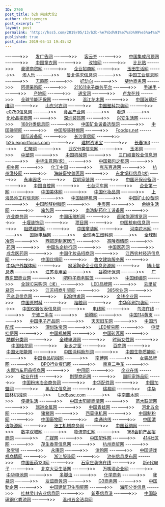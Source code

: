 ```yaml
---
ID: 2700
post_title: b2b 网站大全2
author: chrispengcn
post_excerpt: ""
layout: post
permalink: 'http://hss5.com/2019/05/13/b2b-%e7%bd%91%e7%ab%99%e5%a4%a7%e5%85%a82/'
published: true
post_date: 2019-05-13 19:45:42
---
```

------&gt;&gt;&gt;      <a href="http://www.faad.cc/" target="_blank" rel="noopener">发广告网</a>
------&gt;&gt;&gt;      <a href="http://www.keyunqi.com/" target="_blank" rel="noopener">客云齐</a>
------&gt;&gt;&gt;      <a href="http://www.dd001.net/" target="_blank" rel="noopener">中国集成吊顶网</a>
------&gt;&gt;&gt;      <a href="http://www.61ty.com/" target="_blank" rel="noopener">中国童衣网</a>
------&gt;&gt;&gt;      <a href="http://www.gaizhui.com/" target="_blank" rel="noopener">改锥网</a>
------&gt;&gt;&gt;      <a href="http://www.bibitie.com/" target="_blank" rel="noopener">比比贴</a>
------&gt;&gt;&gt;      <a href="http://www.haodew.com.cn/" target="_blank" rel="noopener">豪德商贸网</a>
------&gt;&gt;&gt;      <a href="http://www.71zs.com/" target="_blank" rel="noopener">企业招商网</a>
------&gt;&gt;&gt;      <a href="http://www.yutian.cc/" target="_blank" rel="noopener">玉田生活网</a>
------&gt;&gt;&gt;      <a href="http://www.taorenle.com/" target="_blank" rel="noopener">淘人乐</a>
------&gt;&gt;&gt;      <a href="http://gongqiu.dzcnc.com/" target="_blank" rel="noopener">鲁北供求信息网</a>
------&gt;&gt;&gt;      <a href="http://www.587766.com/" target="_blank" rel="noopener">中国工业信息网</a>
------&gt;&gt;&gt;      <a href="http://www.bestb2b.com/" target="_blank" rel="noopener">志趣网</a>
------&gt;&gt;&gt;      <a href="http://www.hadx.js.cn/" target="_blank" rel="noopener">好动向</a>
------&gt;&gt;&gt;      <a href="http://www.fdb2b.com/" target="_blank" rel="noopener">斐地商务网</a>
------&gt;&gt;&gt;      <a href="http://www.cg160.com/" target="_blank" rel="noopener">阿德采购网</a>
------&gt;&gt;&gt;      <a href="http://www.211611.com/" target="_blank" rel="noopener">211611电子商务平台</a>
------&gt;&gt;&gt;      <a href="http://www.h2h.cn/" target="_blank" rel="noopener">手递手</a>
------&gt;&gt;&gt;      <a href="http://www.chandi.cn/" target="_blank" rel="noopener">产地网</a>
------&gt;&gt;&gt;      <a href="http://www.tonbao.com/" target="_blank" rel="noopener">通宝网</a>
------&gt;&gt;&gt;      <a href="http://www.lulong.ccoo.cn/" target="_blank" rel="noopener">卢龙在线</a>
------&gt;&gt;&gt;      <a href="http://www.gesep.com/" target="_blank" rel="noopener">全球节能环保网</a>
------&gt;&gt;&gt;      <a href="http://www.hmecw.com/" target="_blank" rel="noopener">温江花木网</a>
------&gt;&gt;&gt;      <a href="http://www.cnfiberglass.com/" target="_blank" rel="noopener">中国玻璃纤维网</a>
------&gt;&gt;&gt;      <a href="http://www.sdxnw.gov.cn/" target="_blank" rel="noopener">山东兴农网</a>
------&gt;&gt;&gt;      <a href="http://www.plastic-pack.com/" target="_blank" rel="noopener">中国塑料包装网</a>
------&gt;&gt;&gt;      <a href="http://www.e0750.com/" target="_blank" rel="noopener">e0750信息网</a>
------&gt;&gt;&gt;      <a href="http://www.foodqs.cn/" target="_blank" rel="noopener">食品产业网</a>
------&gt;&gt;&gt;      <a href="http://www.kandao.com/" target="_blank" rel="noopener">看道</a>
------&gt;&gt;&gt;      <a href="http://www.5588.tv/" target="_blank" rel="noopener">化妆品招商网</a>
------&gt;&gt;&gt;      <a href="http://www.archol.cn/" target="_blank" rel="noopener">深圳装饰网</a>
------&gt;&gt;&gt;      <a href="http://www.541300.com/" target="_blank" rel="noopener">兴安生活网</a>
------&gt;&gt;&gt;      <a href="http://www.168fenlei.com/" target="_blank" rel="noopener">168分类信息网</a>
------&gt;&gt;&gt;      <a href="http://www.chinames.org/" target="_blank" rel="noopener">中国矿业设备选型网</a>
------&gt;&gt;&gt;      <a href="http://www.cnf888.com/" target="_blank" rel="noopener">中国融资网</a>
------&gt;&gt;&gt;      <a href="http://www.fzxm.com/" target="_blank" rel="noopener">中国服装鞋帽网</a>
------&gt;&gt;&gt;      <a href="http://english.foodqs.cn/" target="_blank" rel="noopener">Foodqs.net</a>
------&gt;&gt;&gt;      <a href="http://www.sp7218.com/" target="_blank" rel="noopener">国际设备网</a>
------&gt;&gt;&gt;      <a href="http://www.0731jiaju.com.cn/" target="_blank" rel="noopener">长沙家居网</a>
------&gt;&gt;&gt;      <a href="http://b2b.exportfocus.com/" target="_blank" rel="noopener">b2b.exportfocus.com</a>
------&gt;&gt;&gt;      <a href="http://www.jczxb.com/" target="_blank" rel="noopener">建材资讯宝</a>
------&gt;&gt;&gt;      <a href="http://info.cc163.net/" target="_blank" rel="noopener">长春163</a>
------&gt;&gt;&gt;      <a href="http://www.uupartner.com/" target="_blank" rel="noopener">汇聚网</a>
------&gt;&gt;&gt;      <a href="http://www.bgo.cn/" target="_blank" rel="noopener">武汉分类信息网</a>
------&gt;&gt;&gt;      <a href="http://www.yuxi.gov.cn/" target="_blank" rel="noopener">玉溪网</a>
------&gt;&gt;&gt;      <a href="http://www.cnprw.com/" target="_blank" rel="noopener">中塑网</a>
------&gt;&gt;&gt;      <a href="http://b2b.jx.cn/" target="_blank" rel="noopener">中国机械网</a>
------&gt;&gt;&gt;      <a href="http://www.smxxmy.gov.cn/" target="_blank" rel="noopener">三门峡畜牧业信息港</a>
------&gt;&gt;&gt;      <a href="http://www.cbe.com.cn/" target="_blank" rel="noopener">中华生意网(求）</a>
------&gt;&gt;&gt;      <a href="http://www.sinobag.cc/" target="_blank" rel="noopener">中国箱包之都网</a>
------&gt;&gt;&gt;      <a href="http://www.tongxiang.net/" target="_blank" rel="noopener">桐乡网</a>
------&gt;&gt;&gt;      <a href="http://www.huagongchina.com/" target="_blank" rel="noopener">化工中国</a>
------&gt;&gt;&gt;      <a href="http://www.kd08.com/" target="_blank" rel="noopener">克东百通网</a>
------&gt;&gt;&gt;      <a href="http://www.hzfishery.com/" target="_blank" rel="noopener">杭州渔技网</a>
------&gt;&gt;&gt;      <a href="http://www.hxahv.com/" target="_blank" rel="noopener">海峡畜牧兽医网</a>
------&gt;&gt;&gt;      <a href="http://www.nefi.com.cn/" target="_blank" rel="noopener">东北饲料信息(求)</a>
------&gt;&gt;&gt;      <a href="http://www.cdlh.net/" target="_blank" rel="noopener">永丰园艺</a>
------&gt;&gt;&gt;      <a href="http://www.kmjia.com/" target="_blank" rel="noopener">昆明家装网</a>
------&gt;&gt;&gt;      <a href="http://www.huanbao001.com/" target="_blank" rel="noopener">中国环保设备网</a>
------&gt;&gt;&gt;      <a href="http://www.autocontrol.com.cn/" target="_blank" rel="noopener">中国自控网</a>
------&gt;&gt;&gt;      <a href="http://www.0464cw.com/" target="_blank" rel="noopener">七台河车网</a>
------&gt;&gt;&gt;      <a href="http://www.qy01.cn/" target="_blank" rel="noopener">企业第一网</a>
------&gt;&gt;&gt;      <a href="http://www.meiti.net.cn/" target="_blank" rel="noopener">中国美体网</a>
------&gt;&gt;&gt;      <a href="http://www.12900.net/" target="_blank" rel="noopener">中国化妆品网</a>
------&gt;&gt;&gt;      <a href="http://www.jingtianbuild.com/" target="_blank" rel="noopener">上海晶添工程信息网</a>
------&gt;&gt;&gt;      <a href="http://www.psj123.com/" target="_blank" rel="noopener">中国破碎机网</a>
------&gt;&gt;&gt;      <a href="http://www.zgkssbw.com/" target="_blank" rel="noopener">中国矿山设备网</a>
------&gt;&gt;&gt;      <a href="http://www.pf-e.cn/" target="_blank" rel="noopener">中国酚醛树脂网</a>
------&gt;&gt;&gt;      <a href="http://www.watchtop.com/" target="_blank" rel="noopener">手表网</a>
------&gt;&gt;&gt;      <a href="http://xinxi.eyuyao.com/" target="_blank" rel="noopener">余姚生活网</a>
------&gt;&gt;&gt;      <a href="http://www.xiangbao.cn/" target="_blank" rel="noopener">箱包网</a>
------&gt;&gt;&gt;      <a href="http://www.nhw100.com/" target="_blank" rel="noopener">南浩制药化工设备网</a>
------&gt;&gt;&gt;      <a href="http://www.xingye58.com/" target="_blank" rel="noopener">兴业商务网</a>
------&gt;&gt;&gt;      <a href="http://www.compressor.cn/" target="_blank" rel="noopener">中国压缩机网</a>
------&gt;&gt;&gt;      <a href="http://ny.geo-show.com/" target="_blank" rel="noopener">首聚能源博览网</a>
------&gt;&gt;&gt;      <a href="http://www.hbsyzs.com/" target="_blank" rel="noopener">十堰装饰网</a>
------&gt;&gt;&gt;      <a href="http://www.xiangmu.com/" target="_blank" rel="noopener">项目网</a>
------&gt;&gt;&gt;      <a href="http://www.heneng.net.cn/" target="_blank" rel="noopener">中国核电信息网</a>
------&gt;&gt;&gt;      <a href="http://www.zrm.cn/" target="_blank" rel="noopener">阻燃建材网</a>
------&gt;&gt;&gt;      <a href="http://www.51kids.com/" target="_blank" rel="noopener">中国童装网</a>
------&gt;&gt;&gt;      <a href="http://www.hnhm.net.cn/" target="_blank" rel="noopener">河南花木网</a>
------&gt;&gt;&gt;      <a href="http://www.weee.cc/" target="_blank" rel="noopener">国际电梯网</a>
------&gt;&gt;&gt;      <a href="http://www.qqzssl.com/" target="_blank" rel="noopener">全球再生塑料网</a>
------&gt;&gt;&gt;      <a href="http://www.qqzl.cc/" target="_blank" rel="noopener">全球制冷网</a>
------&gt;&gt;&gt;      <a href="http://www.xbdzjj.com/" target="_blank" rel="noopener">西部定制家居门</a>
------&gt;&gt;&gt;      <a href="http://www.glsqw.cn/" target="_blank" rel="noopener">高陵商情网</a>
------&gt;&gt;&gt;      <a href="http://www.chinapharm.com.cn/" target="_blank" rel="noopener">药网</a>
------&gt;&gt;&gt;      <a href="http://www.paihang360.com/" target="_blank" rel="noopener">中国名企排行网</a>
------&gt;&gt;&gt;      <a href="http://www.pharmnet.com.cn/" target="_blank" rel="noopener">中国医药网</a>
------&gt;&gt;&gt;      <a href="http://www.yycl.net/" target="_blank" rel="noopener">成龙医药网</a>
------&gt;&gt;&gt;      <a href="http://www.hzpzs.net/" target="_blank" rel="noopener">中国化妆品招商网</a>
------&gt;&gt;&gt;      <a href="http://www.jxagriec.gov.cn/" target="_blank" rel="noopener">江西农村经济信息网</a>
------&gt;&gt;&gt;      <a href="http://www.silkcn.cn/" target="_blank" rel="noopener">中国丝绸网</a>
------&gt;&gt;&gt;      <a href="http://www.luwenwang.com/" target="_blank" rel="noopener">鲁文建筑服务网</a>
------&gt;&gt;&gt;      <a href="http://www.topoutdoor.net/" target="_blank" rel="noopener">中华户外媒体网</a>
------&gt;&gt;&gt;      <a href="http://www.cnfxtc.com/" target="_blank" rel="noopener">枫溪陶瓷企业信息资源网</a>
------&gt;&gt;&gt;      <a href="http://www.boshan.com.cn/" target="_blank" rel="noopener">博山信息港</a>
------&gt;&gt;&gt;      <a href="http://www.jssyj.com/" target="_blank" rel="noopener">江苏食用菌</a>
------&gt;&gt;&gt;      <a href="http://www.goootech.com/" target="_blank" rel="noopener">谷腾环保网</a>
------&gt;&gt;&gt;      <a href="http://www.w8www.com/" target="_blank" rel="noopener">广西东盟商业网</a>
------&gt;&gt;&gt;      <a href="http://www.i8818.com/" target="_blank" rel="noopener">i吧电子商务联盟</a>
------&gt;&gt;&gt;      <a href="http://www.warp28.com/" target="_blank" rel="noopener">中国经编网</a>
------&gt;&gt;&gt;      <a href="http://www.qic.com.cn/" target="_blank" rel="noopener">全球IC采购网（求）</a>
------&gt;&gt;&gt;      <a href="http://www.ledpp.com/" target="_blank" rel="noopener">LED品牌网</a>
------&gt;&gt;&gt;      <a href="http://trade.cloudans.com/" target="_blank" rel="noopener">云里贸易网</a>
------&gt;&gt;&gt;      <a href="http://www.jszsyz.com/" target="_blank" rel="noopener">江苏招商引资网</a>
------&gt;&gt;&gt;      <a href="http://www.ag365.com/" target="_blank" rel="noopener">365农业网</a>
------&gt;&gt;&gt;      <a href="http://www.bayan114.cn/" target="_blank" rel="noopener">巴彦县信息网</a>
------&gt;&gt;&gt;      <a href="http://www.gq88.com/" target="_blank" rel="noopener">B2B供求网</a>
------&gt;&gt;&gt;      <a href="http://www.jinqiancom.cn/" target="_blank" rel="noopener">金钱企业网</a>
------&gt;&gt;&gt;      <a href="http://www.zgycl.com/" target="_blank" rel="noopener">中国原材料</a>
------&gt;&gt;&gt;      <a href="http://www.fzgrain.com/" target="_blank" rel="noopener">榕粮网</a>
------&gt;&gt;&gt;      <a href="http://www.cpp114.com/" target="_blank" rel="noopener">中华印刷包装网</a>
------&gt;&gt;&gt;      <a href="http://www.instrnet.com/" target="_blank" rel="noopener">中国仪器仪表信息网</a>
------&gt;&gt;&gt;      <a href="http://www.dxb2b.com/" target="_blank" rel="noopener">电线网</a>
------&gt;&gt;&gt;      <a href="http://www.ewuhai.com/" target="_blank" rel="noopener">乌海在线</a>
------&gt;&gt;&gt;      <a href="http://www.nb160.com/" target="_blank" rel="noopener">宁波二手车</a>
------&gt;&gt;&gt;      <a href="http://www.5ipatent.com/" target="_blank" rel="noopener">佰腾网</a>
------&gt;&gt;&gt;      <a href="http://www.114chn.com/" target="_blank" rel="noopener">中国114黄页</a>
------&gt;&gt;&gt;      <a href="http://www.124125.com/" target="_blank" rel="noopener">中国电子产品网</a>
------&gt;&gt;&gt;      <a href="http://www.9chew.com/" target="_blank" rel="noopener">天天旧车网</a>
------&gt;&gt;&gt;      <a href="http://zgqpc.com.bsdnet.cn/" target="_blank" rel="noopener">中国汽配城</a>
------&gt;&gt;&gt;      <a href="http://www.0755zb.com/" target="_blank" rel="noopener">深圳珠宝网</a>
------&gt;&gt;&gt;      <a href="http://www.liang360.com/" target="_blank" rel="noopener">LED贸易网</a>
------&gt;&gt;&gt;      <a href="http://www.dbglw.com/" target="_blank" rel="noopener">电壁挂炉网</a>
------&gt;&gt;&gt;      <a href="http://www.ejixie.cn/" target="_blank" rel="noopener">中国机械网</a>
------&gt;&gt;&gt;      <a href="http://www.cbtia.com/" target="_blank" rel="noopener">中国砖瓦网</a>
------&gt;&gt;&gt;      <a href="http://www.kuqun.cn/" target="_blank" rel="noopener">酷群分类网</a>
------&gt;&gt;&gt;      <a href="http://www.365powernet.com/" target="_blank" rel="noopener">全球电源网</a>
------&gt;&gt;&gt;      <a href="http://www.gc5.org/" target="_blank" rel="noopener">时尚女性网</a>
------&gt;&gt;&gt;      <a href="http://www.guihuaw.com/" target="_blank" rel="noopener">中国桂花网</a>
------&gt;&gt;&gt;      <a href="http://www.860373.cn/" target="_blank" rel="noopener">新乡之窗</a>
------&gt;&gt;&gt;      <a href="http://bsmz.net/" target="_blank" rel="noopener">百商网</a>
------&gt;&gt;&gt;      <a href="http://www.etaiyang.com/" target="_blank" rel="noopener">中国太阳能网</a>
------&gt;&gt;&gt;      <a href="http://www.coatadd.com/" target="_blank" rel="noopener">中国涂料助剂网</a>
------&gt;&gt;&gt;      <a href="http://www.zgswzn.com/" target="_blank" rel="noopener">中国生物质能网</a>
------&gt;&gt;&gt;      <a href="http://www.spjx.net/" target="_blank" rel="noopener">中国食品机械网</a>
------&gt;&gt;&gt;      <a href="http://www.caexpo.com/" target="_blank" rel="noopener">南博网</a>
------&gt;&gt;&gt;      <a href="http://www.zgnzz.com/" target="_blank" rel="noopener">女装品牌网</a>
------&gt;&gt;&gt;      <a href="http://www.51callcenter.com/" target="_blank" rel="noopener">BPO行业资讯网</a>
------&gt;&gt;&gt;      <a href="http://www.njdd88.com/" target="_blank" rel="noopener">南京二手车</a>
------&gt;&gt;&gt;      <a href="http://www.6667.tv/" target="_blank" rel="noopener">火爆汽车用品招商网</a>
------&gt;&gt;&gt;      <a href="http://www.128.com/" target="_blank" rel="noopener">中用网</a>
------&gt;&gt;&gt;      <a href="http://www.zgqyzx.com/" target="_blank" rel="noopener">企业在线</a>
------&gt;&gt;&gt;      <a href="http://www.windosi.com/" target="_blank" rel="noopener">硅业在线</a>
------&gt;&gt;&gt;      <a href="http://www.jcsx365.com/" target="_blank" rel="noopener">荆楚商讯网</a>
------&gt;&gt;&gt;      <a href="http://www.lifesir.com/" target="_blank" rel="noopener">国际家饰品网</a>
------&gt;&gt;&gt;      <a href="http://www.pmbiz.com.cn/" target="_blank" rel="noopener">中国粉末冶金商务网</a>
------&gt;&gt;&gt;      <a href="http://www.86pj.cn/" target="_blank" rel="noopener">中华配件网</a>
------&gt;&gt;&gt;      <a href="http://www.jmw.com.cn/" target="_blank" rel="noopener">中国加盟网</a>
------&gt;&gt;&gt;      <a href="http://www.hlj.net/" target="_blank" rel="noopener">黑龙江信息港</a>
------&gt;&gt;&gt;      <a href="http://www.jnjz688.com/" target="_blank" rel="noopener">瑞易网</a>
------&gt;&gt;&gt;      <a href="http://www.chinagarden.cc/" target="_blank" rel="noopener">中华园林机械网</a>
------&gt;&gt;&gt;      <a href="http://www.ledease.com/" target="_blank" rel="noopener">LedEase.com</a>
------&gt;&gt;&gt;      <a href="http://hnhuamu.com/" target="_blank" rel="noopener">中南苗木网</a>
------&gt;&gt;&gt;      <a href="http://bianjiefuwu.com/" target="_blank" rel="noopener">便捷生活</a>
------&gt;&gt;&gt;      <a href="http://www.tynsq.com/" target="_blank" rel="noopener">中国太阳能商情网</a>
------&gt;&gt;&gt;      <a href="http://www.tammlm.com/" target="_blank" rel="noopener">苗木联盟网</a>
------&gt;&gt;&gt;      <a href="http://www.ruidow.cn/" target="_blank" rel="noopener">瑞道金属网</a>
------&gt;&gt;&gt;      <a href="http://www.frog123.com/" target="_blank" rel="noopener">中国青蛙网</a>
------&gt;&gt;&gt;      <a href="http://www.hebwj.net/" target="_blank" rel="noopener">河北五金网</a>
------&gt;&gt;&gt;      <a href="http://www.pigpignet.com/" target="_blank" rel="noopener">猪猪网</a>
------&gt;&gt;&gt;      <a href="http://www.simol.cn/" target="_blank" rel="noopener">西莫电机网</a>
------&gt;&gt;&gt;      <a href="http://www.cnmill.com/" target="_blank" rel="noopener">中国制粉网</a>
------&gt;&gt;&gt;      <a href="http://www.xumu.com.cn/" target="_blank" rel="noopener">中国畜牧网</a>
------&gt;&gt;&gt;      <a href="http://app.ntonline.cn/imarket" target="_blank" rel="noopener">南通热线</a>
------&gt;&gt;&gt;      <a href="http://www.21ce.cc/" target="_blank" rel="noopener">中国清洁能源网</a>
------&gt;&gt;&gt;      <a href="http://www.zgmachine35.com/" target="_blank" rel="noopener">张工机械商务网</a>
------&gt;&gt;&gt;      <a href="http://www.oksilk.cn/" target="_blank" rel="noopener">中国丝绸网</a>
------&gt;&gt;&gt;      <a href="http://www.150100.com/" target="_blank" rel="noopener">数字双城网</a>
------&gt;&gt;&gt;      <a href="http://www.wlsh.cn/" target="_blank" rel="noopener">物流商汇网</a>
------&gt;&gt;&gt;      <a href="http://www.168huixiao.com/" target="_blank" rel="noopener">168会销产品招商网</a>
------&gt;&gt;&gt;      <a href="http://www.guangmeiwang.com/" target="_blank" rel="noopener">广媒网</a>
------&gt;&gt;&gt;      <a href="http://www.pj98.net/" target="_blank" rel="noopener">中国配件网</a>
------&gt;&gt;&gt;      <a href="http://www.414net.com/" target="_blank" rel="noopener">414社区网</a>
------&gt;&gt;&gt;      <a href="http://www.msxc.cn/" target="_blank" rel="noopener">茂生香草信息网</a>
------&gt;&gt;&gt;      <a href="http://www.hzsm.gov.cn/" target="_blank" rel="noopener">杭州商贸网</a>
------&gt;&gt;&gt;      <a href="http://www.jubaopu.com/" target="_blank" rel="noopener">聚宝铺</a>
------&gt;&gt;&gt;      <a href="http://www.0579yk.cn/" target="_blank" rel="noopener">永康网</a>
------&gt;&gt;&gt;      <a href="http://www.tjbuy.com.cn/" target="_blank" rel="noopener">津购网</a>
------&gt;&gt;&gt;      <a href="http://www.am35.com/" target="_blank" rel="noopener">中国游戏机商情网</a>
------&gt;&gt;&gt;      <a href="http://www.hzfz.com.cn/" target="_blank" rel="noopener">浙江服装网</a>
------&gt;&gt;&gt;      <a href="http://www.cz7788.com/" target="_blank" rel="noopener">池州信息发布网</a>
------&gt;&gt;&gt;      <a href="http://yp.cyy123.com/" target="_blank" rel="noopener">中国医药123网</a>
------&gt;&gt;&gt;      <a href="http://www.0311zs.com/" target="_blank" rel="noopener">石家庄装饰在线</a>
------&gt;&gt;&gt;      <a href="http://www.elecm.com/" target="_blank" rel="noopener">新e代电子</a>
------&gt;&gt;&gt;      <a href="http://bj.dadou.com/" target="_blank" rel="noopener">北京大豆生活网</a>
------&gt;&gt;&gt;      <a href="http://www.wanzui.net/" target="_blank" rel="noopener">万嘴酒企业网</a>
------&gt;&gt;&gt;      <a href="http://www.dianchi114.com/" target="_blank" rel="noopener">中华电池网</a>
------&gt;&gt;&gt;      <a href="http://www.duojiaochong.com/" target="_blank" rel="noopener">多脚虫</a>
------&gt;&gt;&gt;      <a href="http://www.chemicalec.com/" target="_blank" rel="noopener">化学商务</a>
------&gt;&gt;&gt;      <a href="http://www.5yi.com/" target="_blank" rel="noopener">我易网</a>
------&gt;&gt;&gt;      <a href="http://www.yysww.cn/" target="_blank" rel="noopener">友谊商务网</a>
------&gt;&gt;&gt;      <a href="http://www.51g3.com/" target="_blank" rel="noopener">G3商务网</a>
------&gt;&gt;&gt;      <a href="http://www.qinqiw.com/" target="_blank" rel="noopener">中国勤企网</a>
------&gt;&gt;&gt;      <a href="http://www.china-china.cn/" target="_blank" rel="noopener">中国建筑卫生陶瓷网</a>
------&gt;&gt;&gt;      <a href="http://info.hyzc.net/" target="_blank" rel="noopener">海阳分类信息</a>
------&gt;&gt;&gt;      <a href="http://www.glzyny.gov.cn/" target="_blank" rel="noopener">桂林灵川农业信息网</a>
------&gt;&gt;&gt;      <a href="http://www.xintairen.com/" target="_blank" rel="noopener">新泰信息港</a>
------&gt;&gt;&gt;      <a href="http://hfc114.99114.net/" target="_blank" rel="noopener">中国玻璃钢化粪池网</a>
------&gt;&gt;&gt;      <a href="http://wenzhou.jieju.cn/" target="_blank" rel="noopener">温州五金洁具网</a>
